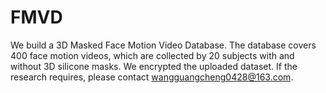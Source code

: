 # FMVD
 We build a 3D Masked Face Motion Video Database. The database covers 400 face motion videos, which are collected by 20 subjects with and without 3D silicone masks.
We encrypted the uploaded dataset. If the research requires, please contact wangguangcheng0428@163.com.

